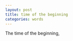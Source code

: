 ```yaml
---
layout: post
title: time of the beginning
categories: words
---
```

The time of the beginning,


<!--stackedit_data:
eyJoaXN0b3J5IjpbLTIwMDg0ODk3MTRdfQ==
-->